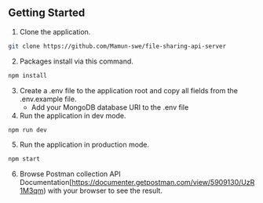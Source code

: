 
## Getting Started

1. Clone the application.
```bash
git clone https://github.com/Mamun-swe/file-sharing-api-server
```
2. Packages install via this command.       
```bash
npm install
```
3. Create a .env file to the application root and copy all fields from the .env.example file.       
    * Add your MongoDB database URI to the .env file
4. Run the application in dev mode.
```bash
npm run dev
```
5. Run the application in production mode.
```bash
npm start
```
6. Browse Postman collection API Documentation[https://documenter.getpostman.com/view/5909130/UzR1M3qm) with your browser to see the result.
    
